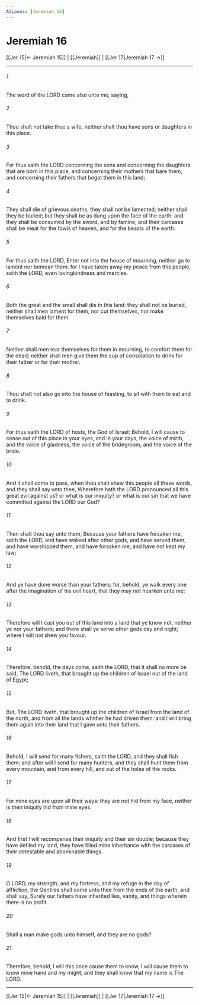 ```yaml
---
Aliases: [Jeremiah 16]
---
```

# Jeremiah 16

[[Jer 15|← Jeremiah 15]] | [[Jeremiah]] | [[Jer 17|Jeremiah 17 →]]
***



###### 1 
The word of the LORD came also unto me, saying, 

###### 2 
Thou shalt not take thee a wife, neither shalt thou have sons or daughters in this place. 

###### 3 
For thus saith the LORD concerning the sons and concerning the daughters that are born in this place, and concerning their mothers that bare them, and concerning their fathers that begat them in this land; 

###### 4 
They shall die of grievous deaths; they shall not be lamented; neither shall they be buried; but they shall be as dung upon the face of the earth: and they shall be consumed by the sword, and by famine; and their carcases shall be meat for the fowls of heaven, and for the beasts of the earth. 

###### 5 
For thus saith the LORD, Enter not into the house of mourning, neither go to lament nor bemoan them: for I have taken away my peace from this people, saith the LORD, even lovingkindness and mercies. 

###### 6 
Both the great and the small shall die in this land: they shall not be buried, neither shall men lament for them, nor cut themselves, nor make themselves bald for them: 

###### 7 
Neither shall men tear themselves for them in mourning, to comfort them for the dead; neither shall men give them the cup of consolation to drink for their father or for their mother. 

###### 8 
Thou shalt not also go into the house of feasting, to sit with them to eat and to drink. 

###### 9 
For thus saith the LORD of hosts, the God of Israel; Behold, I will cause to cease out of this place in your eyes, and in your days, the voice of mirth, and the voice of gladness, the voice of the bridegroom, and the voice of the bride. 

###### 10 
And it shall come to pass, when thou shalt shew this people all these words, and they shall say unto thee, Wherefore hath the LORD pronounced all this great evil against us? or what is our iniquity? or what is our sin that we have committed against the LORD our God? 

###### 11 
Then shalt thou say unto them, Because your fathers have forsaken me, saith the LORD, and have walked after other gods, and have served them, and have worshipped them, and have forsaken me, and have not kept my law; 

###### 12 
And ye have done worse than your fathers; for, behold, ye walk every one after the imagination of his evil heart, that they may not hearken unto me: 

###### 13 
Therefore will I cast you out of this land into a land that ye know not, neither ye nor your fathers; and there shall ye serve other gods day and night; where I will not shew you favour. 

###### 14 
Therefore, behold, the days come, saith the LORD, that it shall no more be said, The LORD liveth, that brought up the children of Israel out of the land of Egypt; 

###### 15 
But, The LORD liveth, that brought up the children of Israel from the land of the north, and from all the lands whither he had driven them: and I will bring them again into their land that I gave unto their fathers. 

###### 16 
Behold, I will send for many fishers, saith the LORD, and they shall fish them; and after will I send for many hunters, and they shall hunt them from every mountain, and from every hill, and out of the holes of the rocks. 

###### 17 
For mine eyes are upon all their ways: they are not hid from my face, neither is their iniquity hid from mine eyes. 

###### 18 
And first I will recompense their iniquity and their sin double; because they have defiled my land, they have filled mine inheritance with the carcases of their detestable and abominable things. 

###### 19 
O LORD, my strength, and my fortress, and my refuge in the day of affliction, the Gentiles shall come unto thee from the ends of the earth, and shall say, Surely our fathers have inherited lies, vanity, and things wherein there is no profit. 

###### 20 
Shall a man make gods unto himself, and they are no gods? 

###### 21 
Therefore, behold, I will this once cause them to know, I will cause them to know mine hand and my might; and they shall know that my name is The LORD.

***
[[Jer 15|← Jeremiah 15]] | [[Jeremiah]] | [[Jer 17|Jeremiah 17 →]]
